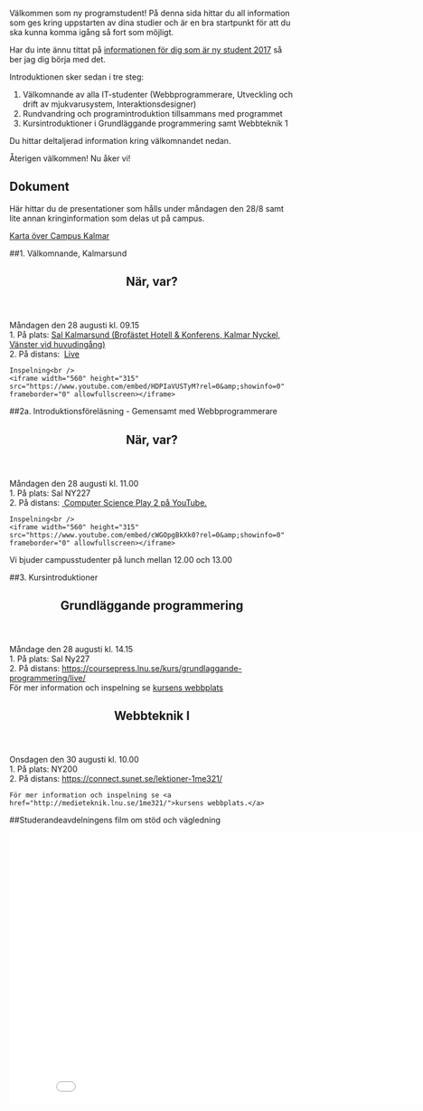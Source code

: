 Välkommen som ny programstudent! På denna sida hittar du all information som ges kring uppstarten av dina studier och är en bra startpunkt för att du ska kunna komma igång så fort som möjligt.

Har du inte ännu tittat på [informationen för dig som är ny student 2017](/coursepress.lnu.se/program/utveckling-och-drift-av-mjukvarusystem/ny-student/) så ber jag dig börja med det.

Introduktionen sker sedan i tre steg:

1. Välkomnande av alla IT-studenter (Webbprogrammerare, Utveckling och drift av mjukvarusystem, Interaktionsdesigner)
2. Rundvandring och programintroduktion tillsammans med programmet
3. Kursintroduktioner i Grundläggande programmering samt Webbteknik 1

Du hittar deltaljerad information kring välkomnandet nedan.

Återigen välkommen! Nu åker vi!

<h2>Dokument</h2>
Här hittar du de presentationer som hålls under måndagen den 28/8 samt lite annan kringinformation som delas ut på campus.

[Karta över Campus Kalmar](http://orion.lnu.se/pub/education/programme/webbprogrammerare/student/introduktion/2012/Karta%20%C3%B6ver%20LNU,%20campus%20Kalmar.pdf)

##1. Välkomnande, Kalmarsund
<article class="message-box table-cell schedule">
  <header class="message-box-header">
    <h2><span>När, var?</span></h2>
  </header>
  <div class="message-box-content">
    Måndagen den 28 augusti kl. 09.15 <br />
    1. På plats: <a href="https://www.openstreetmap.org/#map=18/56.67850/16.35870">Sal Kalmarsund (Brofästet Hotell &amp; Konferens, Kalmar Nyckel, Vänster vid huvudingång)</a> <br/>
    2. På distans:  <a href="https://coursepress.lnu.se/kalmarsund">Live</a>
    <br />

    Inspelning<br />
    <iframe width="560" height="315" src="https://www.youtube.com/embed/HDPIaVUSTyM?rel=0&amp;showinfo=0" frameborder="0" allowfullscreen></iframe>
  </div>
</article>

##2a. Introduktionsföreläsning - Gemensamt med Webbprogrammerare
<article class="message-box table-cell schedule">
  <header class="message-box-header">
    <h2><span>När, var?</span></h2>
  </header>
  <div class="message-box-content">
   Måndagen den 28 augusti kl. 11.00 <br />
    1. På plats: Sal NY227 <br />
    2. På distans: <a href="http://www.youtube.com/channel/UCfnbjVPdmtULgIVX7ZcB_fw/live"> Computer Science Play 2 på YouTube.</a><br />

    Inspelning<br />
    <iframe width="560" height="315" src="https://www.youtube.com/embed/cWGOpgBkXk0?rel=0&amp;showinfo=0" frameborder="0" allowfullscreen></iframe>
  </div>
</article>
Vi bjuder campusstudenter på lunch mellan 12.00 och 13.00

##3. Kursintroduktioner
<article class="message-box table-cell schedule">
  <header class="message-box-header">
    <h2><span>Grundläggande programmering</span></h2>
  </header>
  <div class="message-box-content">
    Måndage den 28 augusti kl. 14.15 <br />
    1. På plats: Sal Ny227 <br />
    2. På distans: <a href="https://coursepress.lnu.se/kurs/grundlaggande-programmering/live/">https://coursepress.lnu.se/kurs/grundlaggande-programmering/live/</a> <br />
    För mer information och inspelning se <a href="https://coursepress.lnu.se/kurs/grundlaggande-programmering">kursens webbplats</a>
  </div>
</article>

<article class="message-box table-cell schedule">
  <header class="message-box-header">
    <h2><span>Webbteknik I</span></h2>
  </header>
  <div class="message-box-content">
    Onsdagen den 30 augusti kl. 10.00 <br />
    1. På plats: NY200 <br />
    2. På distans:  <a href="https://connect.sunet.se/lektioner-1me321/">https://connect.sunet.se/lektioner-1me321/</a><br />

    För mer information och inspelning se <a href="http://medieteknik.lnu.se/1me321/">kursens webbplats.</a>
  </div>
</article>

##Studerandeavdelningens film om stöd och vägledning
<iframe src="//www.youtube.com/embed/REKCWTh2xmY?rel=0" frameborder="0" width="853" height="480"></iframe>
